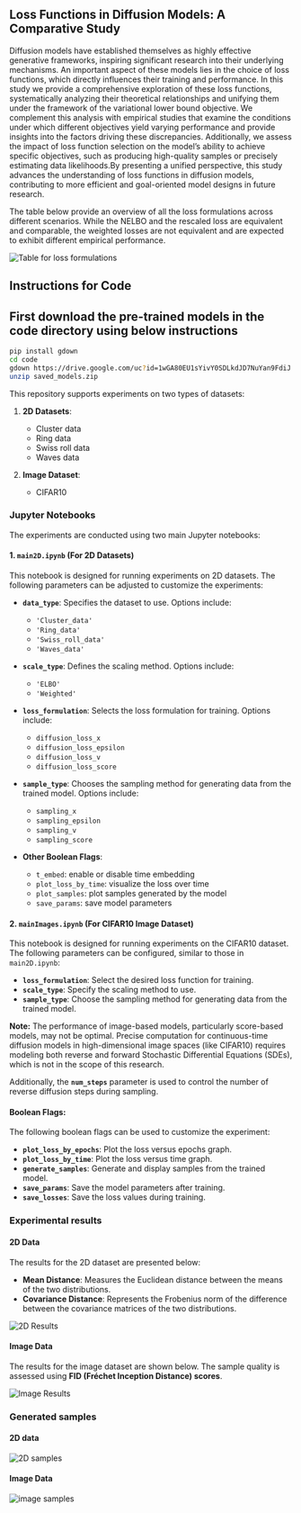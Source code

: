 ## Loss Functions in Diffusion Models: A Comparative Study

Diffusion models have established themselves as highly effective generative frameworks, inspiring significant research into their underlying mechanisms. An important aspect of these models lies in the choice of loss functions, which directly influences their training and performance. In this study we provide a comprehensive exploration of these loss functions, systematically analyzing their theoretical relationships and unifying them under the framework of the variational lower bound objective. We complement this analysis with empirical studies that examine the conditions under which different objectives yield varying performance and provide insights into the factors driving these discrepancies. Additionally, we assess the impact of loss function selection on the model’s ability to achieve specific objectives, such as producing high-quality samples or precisely estimating data likelihoods.By presenting a unified perspective, this study advances the understanding of loss functions in diffusion models, contributing to more efficient and goal-oriented model designs in future research.

The table below provide an overview of all the loss formulations across different scenarios. While the NELBO and the rescaled loss are equivalent and comparable, the weighted
losses are not equivalent and are expected to exhibit different empirical performance.

![Table for loss formulations](code/assets/general/LF_Table.png)

## Instructions for Code

## First download the pre-trained models in the code directory using below instructions
```bash
pip install gdown
cd code 
gdown https://drive.google.com/uc?id=1wGA80EU1sYivY0SDLkdJD7NuYan9FdiJ
unzip saved_models.zip
```


This repository supports experiments on two types of datasets:

1. **2D Datasets**: 
   - Cluster data
   - Ring data
   - Swiss roll data
   - Waves data

2. **Image Dataset**: 
   - CIFAR10

### Jupyter Notebooks

The experiments are conducted using two main Jupyter notebooks:

#### 1. **`main2D.ipynb`** (For 2D Datasets)
   This notebook is designed for running experiments on 2D datasets. The following parameters can be adjusted to customize the experiments:

   - **`data_type`**: Specifies the dataset to use. Options include:
     - `'Cluster_data'`
     - `'Ring_data'`
     - `'Swiss_roll_data'`
     - `'Waves_data'`

   - **`scale_type`**: Defines the scaling method. Options include:
     - `'ELBO'`
     - `'Weighted'`

   - **`loss_formulation`**: Selects the loss formulation for training. Options include:
     - `diffusion_loss_x`
     - `diffusion_loss_epsilon`
     - `diffusion_loss_v`
     - `diffusion_loss_score`

   - **`sample_type`**: Chooses the sampling method for generating data from the trained model. Options include:
     - `sampling_x`
     - `sampling_epsilon`
     - `sampling_v`
     - `sampling_score`

   - **Other Boolean Flags**:
     - `t_embed`: enable or disable time embedding
     - `plot_loss_by_time`: visualize the loss over time
     - `plot_samples`: plot samples generated by the model
     - `save_params`: save model parameters


#### 2. **`mainImages.ipynb`** (For CIFAR10 Image Dataset)

This notebook is designed for running experiments on the CIFAR10 dataset. The following parameters can be configured, similar to those in `main2D.ipynb`:

- **`loss_formulation`**: Select the desired loss function for training.
- **`scale_type`**: Specify the scaling method to use.
- **`sample_type`**: Choose the sampling method for generating data from the trained model.

**Note:** The performance of image-based models, particularly score-based models, may not be optimal. Precise computation for continuous-time diffusion models in high-dimensional image spaces (like CIFAR10) requires modeling both reverse and forward Stochastic Differential Equations (SDEs), which is not in the scope of this research.

Additionally, the **`num_steps`** parameter is used to control the number of reverse diffusion steps during sampling.

#### **Boolean Flags:**
The following boolean flags can be used to customize the experiment:

- **`plot_loss_by_epochs`**: Plot the loss versus epochs graph.
- **`plot_loss_by_time`**: Plot the loss versus time graph.
- **`generate_samples`**: Generate and display samples from the trained model.
- **`save_params`**: Save the model parameters after training.
- **`save_losses`**: Save the loss values during training.

<!-- ## Model

For modeling the 2D dataset we used a very simple neural network architecture with 7 fully connected layers and ReLU ativation as shown below. 

![2d_model](assets/general/2D_model.png)

To model CIFAR10 we used the UNET architechture , with downsampling blocks that reduces the spatial dimensions, mid blocks, working at a same resolution and upsampling blocks that increase the spatial resolution and have residual connections from the corresponding down sample block.

![block](assets/general/Blocks.png)
![cifa_model](assets/general/Cifar_model.png) -->


### Experimental results

#### 2D Data
The results for the 2D dataset are presented below:
- **Mean Distance**: Measures the Euclidean distance between the means of the two distributions.
- **Covariance Distance**: Represents the Frobenius norm of the difference between the covariance matrices of the two distributions.

![2D Results](code/assets/general/2D_results.png)

#### Image Data
The results for the image dataset are shown below. The sample quality is assessed using **FID (Fréchet Inception Distance) scores**.

![Image Results](code/assets/general/image_results.png)

### Generated samples

#### 2D data 

![2D samples](code/assets/general/2D-generated.png)

#### Image Data

![image samples](code/assets/general/images-generated.png)
































